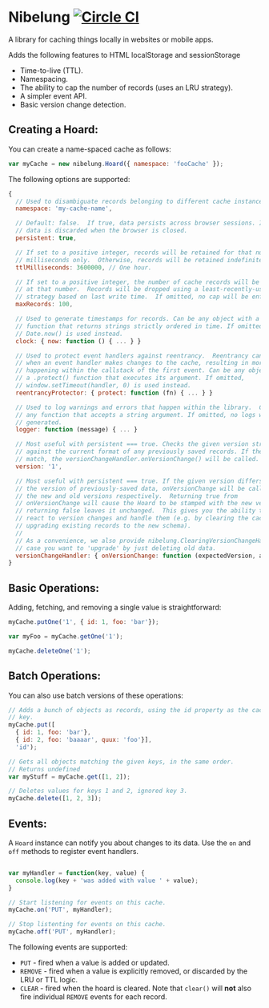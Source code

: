 # Nibelung [![Circle CI](https://circleci.com/gh/rangle/nibelung.svg?style=svg)](https://circleci.com/gh/rangle/nibelung)

A library for caching things locally in websites or mobile apps.

Adds the following features to HTML localStorage and sessionStorage

* Time-to-live (TTL).
* Namespacing.
* The ability to cap the number of records (uses an LRU strategy).
* A simpler event API.
* Basic version change detection.

## Creating a Hoard:

You can create a name-spaced cache as follows:

```javascript
var myCache = new nibelung.Hoard({ namespace: 'fooCache' });
```

The following options are supported:

```javascript
{
  // Used to disambiguate records belonging to different cache instances.
  namespace: 'my-cache-name',

  // Default: false.  If true, data persists across browser sessions. If false,
  // data is discarded when the browser is closed.
  persistent: true,

  // If set to a positive integer, records will be retained for that number of
  // milliseconds only.  Otherwise, records will be retained indefinitely.
  ttlMilliseconds: 3600000, // One hour.

  // If set to a positive integer, the number of cache records will be capped
  // at that number.  Records will be dropped using a least-recently-used
  // strategy based on last write time.  If omitted, no cap will be enforced.
  maxRecords: 100,

  // Used to generate timestamps for records. Can be any object with a .now()
  // function that returns strings strictly ordered in time. If omitted,
  // Date.now() is used instead.
  clock: { now: function () { ... } }

  // Used to protect event handlers against reentrancy.  Reentrancy can happen
  // when an event handler makes changes to the cache, resulting in more events
  // happening within the callstack of the first event. Can be any object with
  // a .protect() function that executes its argument. If omitted,
  // window.setTimeout(handler, 0) is used instead.  
  reentrancyProtector: { protect: function (fn) { ... } }

  // Used to log warnings and errors that happen within the library.  Can be
  // any function that accepts a string argument. If omitted, no logs will be
  // generated.
  logger: function (message) { ... }

  // Most useful with persistent === true. Checks the given version string
  // against the current format of any previously saved records. If they don't
  // match, the versionChangeHandler.onVersionChange() will be called.
  version: '1',

  // Most useful with persistent === true. If the given version differs from
  // the version of previously-saved data, onVersionChange will be called with
  // the new and old versions respectively.  Returning true from
  // onVersionChange will cause the Hoard to be stamped with the new version;
  // returning false leaves it unchanged.  This gives you the ability to
  // react to version changes and handle them (e.g. by clearing the cache, or
  // upgrading existing records to the new schema).
  //
  // As a convenience, we also provide nibelung.ClearingVersionChangeHandler in
  // case you want to 'upgrade' by just deleting old data.
  versionChangeHandler: { onVersionChange: function (expectedVersion, actualVersion )}
}
```

## Basic Operations:

Adding, fetching, and removing a single value is straightforward:

```javascript
myCache.putOne('1', { id: 1, foo: 'bar'});

var myFoo = myCache.getOne('1');

myCache.deleteOne('1');
```

## Batch Operations:

You can also use batch versions of these operations:

```javascript
// Adds a bunch of objects as records, using the id property as the cache
// key.
myCache.put([
  { id: 1, foo: 'bar'},
  { id: 2, foo: 'baaaar', quux: 'foo'}],
  'id');

// Gets all objects matching the given keys, in the same order.
// Returns undefined
var myStuff = myCache.get([1, 2]);

// Deletes values for keys 1 and 2, ignored key 3.
myCache.delete([1, 2, 3]);
```

## Events:

A `Hoard` instance can notify you about changes to its data.  Use the `on` and
`off` methods to register event handlers.  

```javascript

var myHandler = function(key, value) {
  console.log(key + 'was added with value ' + value);
}

// Start listening for events on this cache.
myCache.on('PUT', myHandler);

// Stop listenting for events on this cache.
myCache.off('PUT', myHandler);
```

The following events are supported:

* `PUT` - fired when a value is added or updated.
* `REMOVE` - fired when a value is explicitly removed, or discarded by the LRU
or TTL logic.
* `CLEAR` - fired when the hoard is cleared.  Note that `clear()` will **not**
also fire individual `REMOVE` events for each record.

